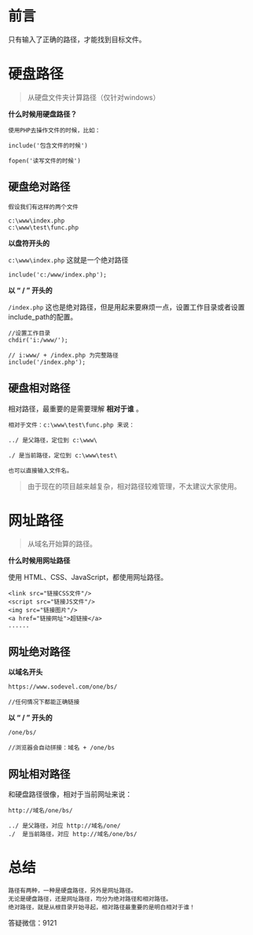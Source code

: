 # 前言 

只有输入了正确的路径，才能找到目标文件。

# 硬盘路径

> 从硬盘文件夹计算路径（仅针对windows）


**什么时候用硬盘路径？**

```
使用PHP去操作文件的时候，比如：

include('包含文件的时候')

fopen('读写文件的时候')

```

## 硬盘绝对路径

```
假设我们有这样的两个文件

c:\www\index.php
c:\www\test\func.php
```

**以盘符开头的**

```c:\www\index.php``` 这就是一个绝对路径

```
include('c:/www/index.php');
```

**以 “ / ” 开头的**

```/index.php``` 这也是绝对路径，但是用起来要麻烦一点，设置工作目录或者设置include_path的配置。

```
//设置工作目录
chdir('i:/www/');       

// i:www/ + /index.php 为完整路径
include('/index.php');  
```

## 硬盘相对路径

相对路径，最重要的是需要理解 **相对于谁** 。

```
相对于文件：c:\www\test\func.php 来说：

../ 是父路径，定位到 c:\www\

./ 是当前路径，定位到 c:\www\test\

也可以直接输入文件名。
```

> 由于现在的项目越来越复杂，相对路径较难管理，不太建议大家使用。

# 网址路径

> 从域名开始算的路径。

**什么时候用网址路径**

使用 HTML、CSS、JavaScript，都使用网址路径。

```
<link src="链接CSS文件"/>
<script src="链接JS文件"/>
<img src="链接图片"/>
<a href="链接网址">超链接</a>
......
```

## 网址绝对路径

**以域名开头**

```
https://www.sodevel.com/one/bs/  

//任何情况下都能正确链接
```

**以 “ / ” 开头的**
```
/one/bs/ 

//浏览器会自动拼接：域名 + /one/bs 
```

## 网址相对路径

和硬盘路径很像，相对于当前网址来说：

```
http://域名/one/bs/

../ 是父路径，对应 http://域名/one/
./  是当前路径，对应 http://域名/one/bs/

```

# 总结

```
路径有两种，一种是硬盘路径，另外是网址路径。
无论是硬盘路径，还是网址路径，均分为绝对路径和相对路径。
绝对路径，就是从根目录开始寻起，相对路径最重要的是明白相对于谁！
```

答疑微信：9121
